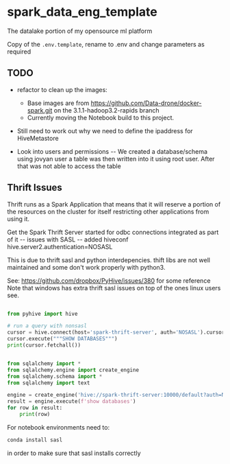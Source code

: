 # spark_data_eng_template
The datalake portion of my opensource ml platform

Copy of the `.env.template`, rename to .env and change parameters as required

## TODO

- refactor to clean up the images:
  - Base images are from https://github.com/Data-drone/docker-spark.git on the 3.1.1-hadoop3.2-rapids branch
  - Currently moving the Notebook build to this project.

- Still need to work out why we need to define the ipaddress for HiveMetastore
- Look into users and permissions
  -- We created a database/schema using jovyan user a table was then written into it using root user. After that was not able to access the table

## Thrift Issues

Thrift runs as a Spark Application that means that it will reserve a portion of the resources on the cluster for itself restricting other applications from using it.

Get the Spark Thrift Server started for odbc connections integrated as part of it
-- issues with SASL
    -- added hiveconf hive.server2.authentication=NOSASL

This is due to thrift sasl and python interdepencies. thift libs are not well maintained and some don't work properly with python3.

See: https://github.com/dropbox/PyHive/issues/380 for some reference
Note that windows has extra thrift sasl issues on top of the ones linux users see.
 

```python

from pyhive import hive

# run a query with nonsasl
cursor = hive.connect(host='spark-thrift-server', auth='NOSASL').cursor()
cursor.execute("""SHOW DATABASES""")
print(cursor.fetchall())

```

```python

from sqlalchemy import *
from sqlalchemy.engine import create_engine
from sqlalchemy.schema import *
from sqlalchemy import text

engine = create_engine('hive://spark-thrift-server:10000/default?auth=NOSASL')
result = engine.execute(f'show databases')
for row in result:
    print(row)

```
For notebook environments need to:

```bash
conda install sasl
```
in order to make sure that sasl installs correctly